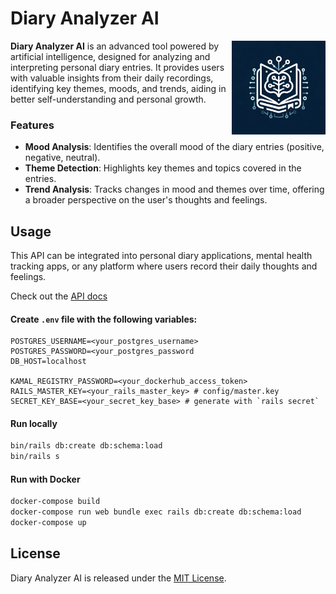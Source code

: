 # Diary Analyzer AI

<img align="right" src="/app/assets/images/logo.png" width="150" height="auto">

**Diary Analyzer AI** is an advanced tool powered by artificial intelligence, designed for analyzing and interpreting personal diary entries. It provides users with valuable insights from their daily recordings, identifying key themes, moods, and trends, aiding in better self-understanding and personal growth.

### Features
- **Mood Analysis**: Identifies the overall mood of the diary entries (positive, negative, neutral).
- **Theme Detection**: Highlights key themes and topics covered in the entries.
- **Trend Analysis**: Tracks changes in mood and themes over time, offering a broader perspective on the user's thoughts and feelings.

## Usage
This API can be integrated into personal diary applications, mental health tracking apps, or any platform where users record their daily thoughts and feelings.

Check out the [API docs](https://gist.github.com/mrabets/04362900778be23f9ed8c271483456c0)

#### Create `.env` file with the following variables:

```
POSTGRES_USERNAME=<your_postgres_username>
POSTGRES_PASSWORD=<your_postgres_password
DB_HOST=localhost

KAMAL_REGISTRY_PASSWORD=<your_dockerhub_access_token>
RAILS_MASTER_KEY=<your_rails_master_key> # config/master.key
SECRET_KEY_BASE=<your_secret_key_base> # generate with `rails secret`
```

#### Run locally

```bash
bin/rails db:create db:schema:load
bin/rails s
```

#### Run with Docker

```bash
docker-compose build
docker-compose run web bundle exec rails db:create db:schema:load
docker-compose up
```

## License
Diary Analyzer AI is released under the [MIT License](LICENSE).